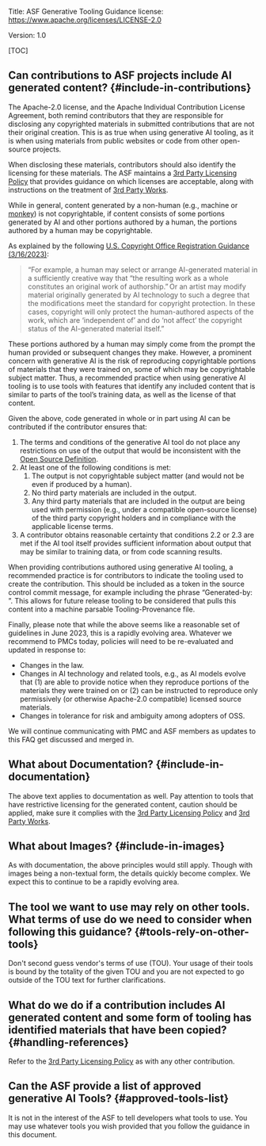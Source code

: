 Title: ASF Generative Tooling Guidance
license: https://www.apache.org/licenses/LICENSE-2.0


Version: 1.0

[TOC]

## Can contributions to ASF projects include AI generated content? {#include-in-contributions}

The Apache-2.0 license, and the Apache Individual Contribution License Agreement, both remind contributors that they are responsible for disclosing any copyrighted materials in submitted contributions that are not their original creation. This is as true when using generative AI tooling, as it is when using materials from public websites or code from other open-source projects.

When disclosing these materials, contributors should also identify the licensing for these materials. The ASF maintains a [3rd Party Licensing Policy](/legal/resolved.html) that provides guidance on which licenses are acceptable, along with instructions on the treatment of [3rd Party Works](/legal/src-headers.html#3party).

While in general, content generated by a non-human (e.g., machine or [monkey](https://en.wikipedia.org/wiki/Monkey_selfie_copyright_dispute)) is not copyrightable, if content consists of some portions generated by AI and other portions authored by a human, the portions authored by a human may be copyrightable. 

As explained by the following [U.S. Copyright Office Registration Guidance (3/16/2023)](https://www.federalregister.gov/documents/2023/03/16/2023-05321/copyright-registration-guidance-works-containing-material-generated-by-artificial-intelligence): 

>  “For example, a human may select or arrange AI-generated material in a sufficiently creative way that “the resulting work as a whole constitutes an original work of authorship.” Or an artist may modify material originally generated by AI technology to such a degree that the modifications meet the standard for copyright protection. In these cases, copyright will only protect the human-authored aspects of the work, which are ‘independent of’ and do ‘not affect’ the copyright status of the AI-generated material itself.” 

These portions authored by a human may simply come from the prompt the human provided or subsequent changes they make. However, a prominent concern with generative AI is the risk of reproducing copyrightable portions of materials that they were trained on, some of which may be copyrightable subject matter. Thus, a recommended practice when using generative AI tooling is to use tools with features that identify any included content that is similar to parts of the tool’s training data, as well as the license of that content.

Given the above, code generated in whole or in part using AI can be contributed if the contributor ensures that:

1. The terms and conditions of the generative AI tool do not place any restrictions on use of the output that would be inconsistent with the [Open Source Definition](https://opensource.org/osd/).
2. At least one of the following conditions is met:
    1. The output is not copyrightable subject matter (and would not be even if produced by a human).
    2. No third party materials are included in the output.
    3. Any third party materials that are included in the output are being used with permission (e.g., under a compatible open-source license) of the third party copyright holders and in compliance with the applicable license terms.
3. A contributor obtains reasonable certainty that conditions 2.2 or 2.3 are met if the AI tool itself provides sufficient information about output that may be similar to training data, or from code scanning results.

When providing contributions authored using generative AI tooling, a recommended practice is for contributors to indicate the tooling used to create the contribution. This should be included as a token in the source control commit message, for example including the phrase “Generated-by: <Name of Tool> <Version>”. This allows for future release tooling to be considered that pulls this content into a machine parsable Tooling-Provenance file.

Finally, please note that while the above seems like a reasonable set of guidelines in June 2023, this is a rapidly evolving area. Whatever we recommend to PMCs today, policies will need to be re-evaluated and updated in response to:

- Changes in the law.
- Changes in AI technology and related tools, e.g., as AI models evolve that (1) are able to provide notice when they reproduce portions of the materials they were trained on or (2) can be instructed to reproduce only permissively (or otherwise Apache-2.0 compatible) licensed source materials.
- Changes in tolerance for risk and ambiguity among adopters of OSS.

We will continue communicating with PMC and ASF members as updates to this FAQ get discussed and merged in.

## What about Documentation? {#include-in-documentation}
The above text applies to documentation as well. Pay attention to tools that have restrictive licensing for the generated content, caution should be applied, make sure it complies with the [3rd Party Licensing Policy](https://www.apache.org/legal/resolved.html#:~:text=They%20are%20said%20to%20be%20%22Apache-like%22.%20Category%20B%3A,NOT%20be%20included%20in%20Apache%20Software%20Foundation%20products) and [3rd Party Works](https://www.apache.org/legal/src-headers.html#3party).

## What about Images? {#include-in-images}
As with documentation, the above principles would still apply. Though with images being a non-textual form, the details quickly become complex. We expect this to continue to be a rapidly evolving area.

## The tool we want to use may rely on other tools. What terms of use do we need to consider when following this guidance? {#tools-rely-on-other-tools}
Don't second guess vendor's terms of use (TOU). Your usage of their tools is bound by the totality of the given TOU and you are not expected to go outside of the TOU text for further clarifications.

## What do we do if a contribution includes AI generated content and some form of tooling has identified materials that have been copied? {#handling-references}
Refer to the [3rd Party Licensing Policy](/legal/resolved.html) as with any other contribution.

## Can the ASF provide a list of approved generative AI Tools? {#approved-tools-list}
It is not in the interest of the ASF to tell developers what tools to use. You may use whatever tools you wish provided that you follow the guidance in this document.
